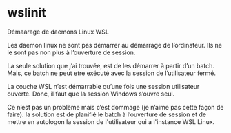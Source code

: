 # wslinit
Démaarage de daemons Linux WSL

Les daemon linux ne sont pas démarrer au démarrage de l’ordinateur.
Ils ne le sont pas non plus à l’ouverture de session.

La seule solution que j’ai trouvée, est de les démarrer à partir d’un batch.
Mais, ce batch ne peut etre exécuté avec la session de l’utilisateur fermé.

La couche WSL n’est démarrable qu’une fois une session utilisateur ouverte.
Donc, il faut que la session Windows s’ouvre seul.

Ce n’est pas un problème mais c’est dommage (je n’aime pas cette façon de faire).
la solution est de planifié le batch à l’ouverture de session
et de mettre en autologon la session de l'utilisateur qui a l'instance WSL Linux.

